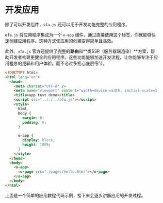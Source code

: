 # 开发应用

除了可以开发组件，`ofa.js` 还可以用于开发功能完整的应用程序。

`ofa.js` 将应用程序集成为一个 `o-app` 组件，通过直接使用这个标签，你就能够快速创建应用程序。这种方式使应用的创建变得简单且高效。

此外，`ofa.js` 官方还提供了完整的**路由**和**类SSR（服务器端渲染）**方案，帮助开发者构建更健全的应用程序。这些功能能够加速开发流程，让你能够专注于应用程序的逻辑和用户体验，而不必过多担心底层细节。

```html
<!DOCTYPE html>
<html lang="en">
  <head>
    <meta charset="UTF-8" />
    <meta name="viewport" content="width=device-width, initial-scale=1.0" />
    <title>app test demo</title>
    <script src=".././../ofa.js"></script>
    <style>
      html,
      body {
        margin: 0;
        padding: 0;
      }

      o-app {
        display: block;
        height: 100%;
      }
    </style>
  </head>
  <body>
    <o-app>
      <o-page src="./pages/hello.html"></o-page>
    </o-app>
  </body>
</html>
```

上面是一个简单的应用教程代码示例，接下来会逐步讲解应用的开发过程。